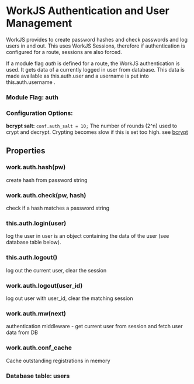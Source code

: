 # WorkJS Authentication and User Management

WorkJS provides to create password hashes and check passwords and log users in and out.
This uses WorkJS Sessions, therefore if authentication is configured for a route,
sessions are also forced.

If a module flag *auth* is defined for a route, the WorkJS authentication is used.
It gets data of a currently logged in user from database.
This data is made available as this.auth.user and a username is put into this.auth.username .

### Module Flag: auth

### Configuration Options:

**bcrypt salt:** `conf.auth_salt = 10;`
The number of rounds (2^n) used to crypt and decrypt. Crypting becomes slow if this is set too high.
see [bcrypt](https://github.com/ncb000gt/node.bcrypt.js)

## Properties

### work.auth.hash(pw)
create hash from password string

### work.auth.check(pw, hash)
check if a hash matches a password string

### this.auth.login(user)
log the user in
user is an object containing the data of the user (see database table below).

### this.auth.logout()
log out the current user, clear the session

### work.auth.logout(user_id)
log out user with user_id, clear the matching session

### work.auth.mw(next)
authentication middleware - get current user from session and fetch user data from DB

### work.auth.conf_cache
Cache outstanding registrations in memory

### Database table: users

